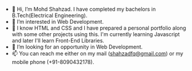 - 👋 Hi, I’m Mohd Shahzad. I have completed my bachelors in B.Tech(Electrical Engineering).
- 👀 I’m interested in Web Development.
- 🌱 I know HTML and CSS and I have prepared a personal portfolio along with some other projects using this. I'm currently learning Javascript and later I'll learn Front-End Libraries.
- 💞️ I’m looking for an opportunity in Web Development.
- 📫 You can reach me either on my mail (shahzadfq@gmail.com) or my mobile phone (+91-8090432178).

<!---
shahzad230691/shahzad230691 is a ✨ special ✨ repository because its `README.md` (this file) appears on your GitHub profile.
You can click the Preview link to take a look at your changes.
--->
